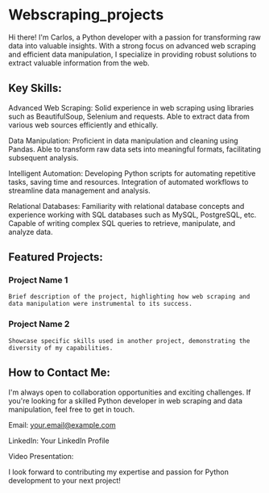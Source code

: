 # Webscraping_projects

Hi there! I'm Carlos, a Python developer with a passion for transforming raw data into valuable insights. With a strong focus on advanced web scraping and efficient data manipulation, I specialize in providing robust solutions to extract valuable information from the web.

## Key Skills:
  Advanced Web Scraping: Solid experience in web scraping using libraries such as BeautifulSoup, Selenium and requests. Able to extract data from various web sources efficiently and ethically.

  Data Manipulation: Proficient in data manipulation and cleaning using Pandas. Able to transform raw data sets into meaningful formats, facilitating subsequent analysis.

  Intelligent Automation: Developing Python scripts for automating repetitive tasks, saving time and resources. Integration of automated workflows to streamline data management and analysis.

  Relational Databases: Familiarity with relational database concepts and experience working with SQL databases such as MySQL, PostgreSQL, etc. Capable of writing complex SQL queries to retrieve, manipulate, and analyze data.

## Featured Projects:
  ### Project Name 1
    Brief description of the project, highlighting how web scraping and data manipulation were instrumental to its success.


  ### Project Name 2
    Showcase specific skills used in another project, demonstrating the diversity of my capabilities.


## How to Contact Me:
  I'm always open to collaboration opportunities and exciting challenges. If you're looking for a skilled Python developer in web scraping and data manipulation, feel free to get in touch.


Email: your.email@example.com

LinkedIn: Your LinkedIn Profile

Video Presentation:

I look forward to contributing my expertise and passion for Python development to your next project!
